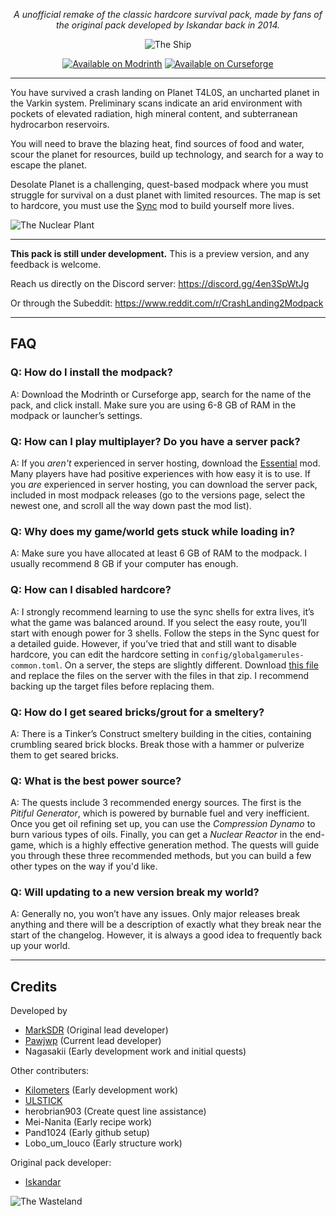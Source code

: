 <div align="center">
 
_A unofficial remake of the classic hardcore survival pack, made by fans of the original pack developed by Iskandar back in 2014._

![The Ship](https://cdn.modrinth.com/data/Y5UhUxAD/images/414e1ad7d7c0aa222052f661522b8f8758d13fde.webp)

[![Available on Modrinth](https://cdn.jsdelivr.net/npm/@intergrav/devins-badges@3/assets/cozy/available/modrinth_vector.svg)](https://modrinth.com/modpack/desolate-planet)
[![Available on Curseforge](https://cdn.jsdelivr.net/npm/@intergrav/devins-badges@3/assets/cozy/available/curseforge_vector.svg)](https://www.curseforge.com/minecraft/modpacks/desolate-planet)

</div>

______________________________________________________________________

You have survived a crash landing on Planet T4L0S, an uncharted planet in the Varkin system. Preliminary scans indicate an arid environment with pockets of elevated radiation, high mineral content, and subterranean hydrocarbon reservoirs.

You will need to brave the blazing heat, find sources of food and water, scour the planet for resources, build up technology, and search for a way to escape the planet.

Desolate Planet is a challenging, quest-based modpack where you must struggle for survival on a dust planet with limited resources. The map is set to hardcore, you must use the [Sync](https://modrinth.com/mod/sync-fabric-rereported/) mod to build yourself more lives.

![The Nuclear Plant](https://cdn.modrinth.com/data/Y5UhUxAD/images/26717b9d9ab7cacc1e0d6605fc0bc932e9be0d32.webp)

______________________________________________________________________

**This pack is still under development.** This is a preview version, and any feedback is welcome.

Reach us directly on the Discord server:
https://discord.gg/4en3SpWtJg

Or through the Subeddit:
https://www.reddit.com/r/CrashLanding2Modpack
______________________________________________________________________

## FAQ

### Q: How do I install the modpack?

A: Download the Modrinth or Curseforge app, search for the name of the pack, and click install. Make sure you are using 6-8 GB of RAM in the modpack or launcher’s settings.

### Q: How can I play multiplayer? Do you have a server pack?
A: If you *aren't* experienced in server hosting, download the [Essential](https://modrinth.com/mod/essential) mod. Many players have had positive experiences with how easy it is to use. If you *are* experienced in server hosting, you can download the server pack, included in most modpack releases (go to the versions page, select the newest one, and scroll all the way down past the mod list).

### Q: Why does my game/world gets stuck while loading in?

A: Make sure you have allocated at least 6 GB of RAM to the modpack. I usually recommend 8 GB if your computer has enough.

### Q: How can I disabled hardcore?

A: I strongly recommend learning to use the sync shells for extra lives, it’s what the game was balanced around. If you select the easy route, you’ll start with enough power for 3 shells. Follow the steps in the Sync quest for a detailed guide.
However, if you’ve tried that and still want to disable hardcore, you can edit the hardcore setting in `config/globalgamerules-common.toml`. On a server, the steps are slightly different. Download [this file](https://cdn.modrinth.com/data/Y5UhUxAD/versions/YopX3hzh/Non-Hardcore_Server_Files.zip) and replace the files on the server with the files in that zip. I recommend backing up the target files before replacing them.

### Q: How do I get seared bricks/grout for a smeltery?

A: There is a Tinker’s Construct smeltery building in the cities, containing crumbling seared brick blocks. Break those with a hammer or pulverize them to get seared bricks.

### Q: What is the best power source?

A: The quests include 3 recommended energy sources. The first is the *Pitiful Generator*, which is powered by burnable fuel and very inefficient. Once you get oil refining set up, you can use the *Compression Dynamo* to burn various types of oils. Finally, you can get a *Nuclear Reactor* in the end-game, which is a highly effective generation method. The quests will guide you through these three recommended methods, but you can build a few other types on the way if you'd like.

### Q: Will updating to a new version break my world?

A: Generally no, you won’t have any issues. Only major releases break anything and there will be a description of exactly what they break near the start of the changelog. However, it is always a good idea to frequently back up your world.

______________________________________________________________________

## Credits
Developed by
- [MarkSDR](https://modrinth.com/user/MarkSDR) (Original lead developer)
- [Pawjwp](https://modrinth.com/user/pawjwp) (Current lead developer)
- Nagasakii (Early development work and initial quests)

Other contributers:
- [Kilometers](https://modrinth.com/user/kilometersperhour) (Early development work)
- [ULSTICK](https://linktr.ee/ULSTICK)
- herobrian903 (Create quest line assistance)
- Mei-Nanita (Early recipe work)
- Pand1024 (Early github setup)
- Lobo_um_louco (Early structure work)

Original pack developer:
- [Iskandar](https://x.com/iskan_dar)

![The Wasteland](https://cdn.modrinth.com/data/Y5UhUxAD/images/469e0228d64aa83a156b8817a1a5cc74ee8bdf6a.png)